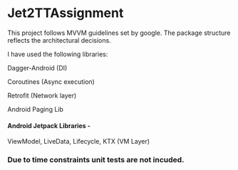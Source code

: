 # Jet2TTAssignment

This project follows MVVM guidelines set by google. The package structure reflects the architectural decisions.

I have used the following libraries:

Dagger-Android (DI)

Coroutines (Async execution)

Retrofit (Network layer)

Android Paging Lib

#### Android Jetpack Libraries - 
ViewModel, LiveData, Lifecycle, KTX (VM Layer)

### Due to time constraints unit tests are not incuded.
